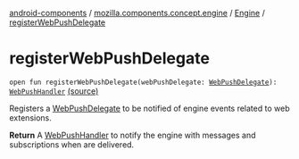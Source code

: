 [android-components](../../index.md) / [mozilla.components.concept.engine](../index.md) / [Engine](index.md) / [registerWebPushDelegate](./register-web-push-delegate.md)

# registerWebPushDelegate

`open fun registerWebPushDelegate(webPushDelegate: `[`WebPushDelegate`](../../mozilla.components.concept.engine.webpush/-web-push-delegate/index.md)`): `[`WebPushHandler`](../../mozilla.components.concept.engine.webpush/-web-push-handler/index.md) [(source)](https://github.com/mozilla-mobile/android-components/blob/master/components/concept/engine/src/main/java/mozilla/components/concept/engine/Engine.kt#L253)

Registers a [WebPushDelegate](../../mozilla.components.concept.engine.webpush/-web-push-delegate/index.md) to be notified of engine events related to web extensions.

**Return**
A [WebPushHandler](../../mozilla.components.concept.engine.webpush/-web-push-handler/index.md) to notify the engine with messages and subscriptions when are delivered.


